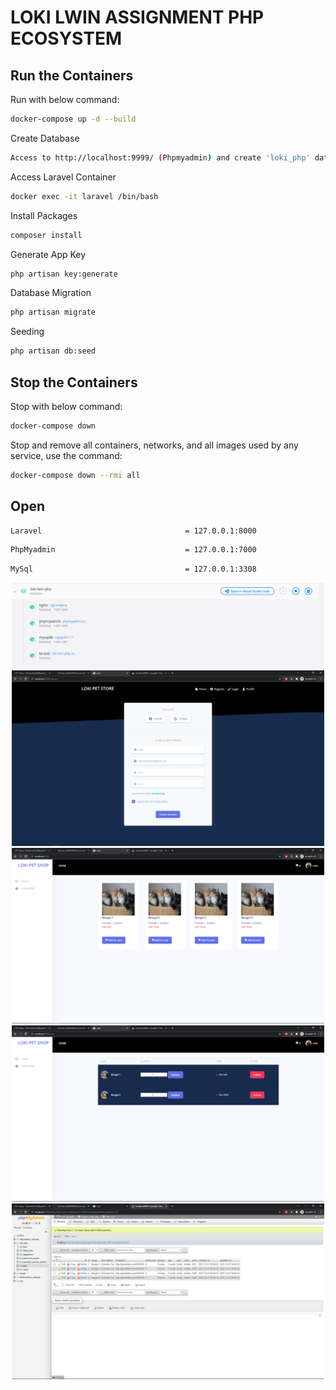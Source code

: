 # LOKI LWIN ASSIGNMENT PHP ECOSYSTEM

## Run the Containers
Run with below command:
```bash
docker-compose up -d --build
```
Create Database
```bash
Access to http://localhost:9999/ (Phpmyadmin) and create 'loki_php' database
```
Access Laravel Container
```bash
docker exec -it laravel /bin/bash
```
Install Packages
```bash
composer install
```
Generate App Key
```bash
php artisan key:generate
```
Database Migration
```bash
php artisan migrate
```
Seeding
```bash
php artisan db:seed
```

## Stop the Containers
Stop with below command:
```bash
docker-compose down
```

Stop and remove all containers, networks, and all images used by any service, use the command:
```bash
docker-compose down --rmi all
```

## Open
```bash
Laravel                                = 127.0.0.1:8000
```
```bash
PhpMyadmin                             = 127.0.0.1:7000
```
```bash
MySql                                  = 127.0.0.1:3308
```
<p align="center">
<kbd>
    <img src="https://github.com/lwinmoethu25/loki-lwin-php/blob/master/screenshot/docker_desktop.PNG" width="500">
</kbd>
<br>
<kbd>
    <img src="https://github.com/lwinmoethu25/loki-lwin-php/blob/master/screenshot/sign_up.PNG" width="500">
</kbd>
<br>
<kbd>
    <img src="https://github.com/lwinmoethu25/loki-lwin-php/blob/master/screenshot/home_page.PNG" width="500">
</kbd>
<br>
<kbd>
    <img src="https://github.com/lwinmoethu25/loki-lwin-php/blob/master/screenshot/cart.PNG" width="500">
</kbd>
<br>
<kbd>
    <img src="https://github.com/lwinmoethu25/loki-lwin-php/blob/master/screenshot/db.PNG" width="500">
</kbd>
<br>
</p>